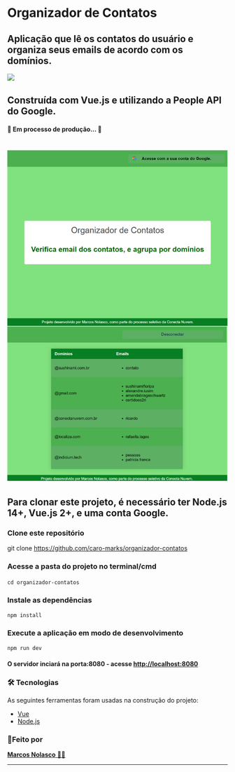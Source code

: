 <h1 > Organizador de Contatos </h1>
<h2 > Aplicação que lê os contatos do usuário e organiza seus emails de acordo com os domínios. </h2>
<img src="https://img.shields.io/static/v1?label=Vue&message=PeopleAPI&color=7159c1&style=for-the-badge&logo=ghost"/>

## Construída com Vue.js e utilizando a People API do Google.

<h4> 
	 🚀 Em processo de produção...  🚧
</h4>

<h1 align="center">
  <img src="./public/assets/views.png" />
</h1>

## Para clonar este projeto, é necessário ter Node.js 14+, Vue.js 2+, e uma conta Google.

### Clone este repositório

git clone <https://github.com/caro-marks/organizador-contatos>

### Acesse a pasta do projeto no terminal/cmd

`cd organizador-contatos`

### Instale as dependências

```
npm install
```

### Execute a aplicação em modo de desenvolvimento

```
npm run dev
```

#### O servidor inciará na porta:8080 - acesse <http://localhost:8080>

### 🛠 Tecnologias

As seguintes ferramentas foram usadas na construção do projeto:

- [Vue](https://cli.vuejs.org/)
- [Node.js](https://nodejs.org/)

### <a>🚀Feito por</a>

<a href="https://www.linkedin.com/in/caro-marks">
   <b>Marcos Nolasco</b> 👋🏽
</a>

---
